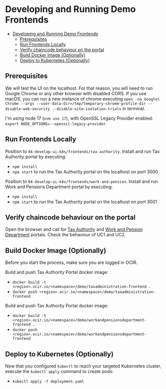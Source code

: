 # Developing and Running Demo Frontends 

- [Developing and Running Demo Frontends](#developing-and-running-demo-frontends)
  - [Prerequisites](#prerequisites)
  - [Run Frontends Locally](#run-frontends-locally)
  - [Verify chaincode behaviour on the portal](#verify-chaincode-behaviour-on-the-portal)
  - [Build Docker Image (Optionally)](#build-docker-image-optionally)
  - [Deploy to Kubernetes (Optionally)](#deploy-to-kubernetes-optionally)

## Prerequisites
We will test the UI on the localhost. For that reason, you will need to run Google Chrome or any other browser with disabled CORS. If you use macOS, you can run a new instance of chrome executing ```open -na Google\ Chrome --args --user-data-dir=/tmp/temporary-chrome-profile-dir --disable-web-security --disable-site-isolation-trials``` in terminal.

I'm using node 17 (```nvm use 17```), with OpenSSL Legacy Provider enabled: ```export NODE_OPTIONS=--openssl-legacy-provider```.

## Run Frontends Locally
Position to ```04-develop-ui-k8s/frontends/tax-authority```. Install and run Tax Authority portal by executing:
- ```npm install```
- ```npm start``` to run the Tax Authority portal on the localhost on port 3000

Position to  ```04-develop-ui-k8s/frontends/work-and-pension```. Install and run Work and Pensions Department portal by executing:
- ```npm install```
- ```npm start``` to run the Tax Authority portal on the localhost on port 3001

## Verify chaincode behaviour on the portal
Open the browser and call for [Tax Authority](http://localhost:3000/) and [Work and Pension Department](http://localhost:3000/) portals. Check the behaviour of UC1 and UC2.

## Build Docker Image (Optionally)
Before you start the process, make sure you are logged in OCIR.

Build and push Tax Authority Portal docker image:
- ```docker build -t <region>.ocir.io/<namespace>/demo/taxadministration-frontend .```
- ```docker push <region>.ocir.io/<namespace>/demo/taxadministration-frontend```

Build and push Tax Authority Portal docker image:
- ```docker build -t <region>.ocir.io/<namespace>/demo/workandpensionsdepartment-frontend .```
- ```docker push <region>.ocir.io/<namespace>/demo/workandpensionsdepartment-frontend```

## Deploy to Kubernetes (Optionally)
Now that you configured ```kubectl``` to reach your targeted Kubernetes cluster, execute the ```kubectl apply``` command to create pods:
- ```kubectl apply -f deployment.yaml```